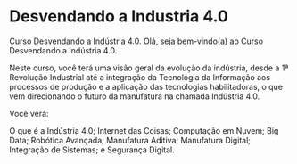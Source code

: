 # Desvendando a Industria 4.0
Curso Desvendando a Indústria 4.0.
Olá, seja bem-vindo(a) ao Curso Desvendando a Indústria 4.0.

Neste curso, você terá uma visão geral da evolução da indústria, desde a 1ª Revolução Industrial até a integração da Tecnologia da Informação aos processos de produção e a aplicação das tecnologias habilitadoras, o que vem direcionando o futuro da manufatura na chamada Indústria 4.0.

Você verá:

O que é a Indústria 4.0;
Internet das Coisas;
Computação em Nuvem;
Big Data;
Robótica Avançada;
Manufatura Aditiva;
Manufatura Digital;
Integração de Sistemas; e
Segurança Digital.